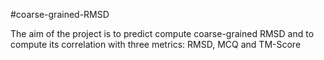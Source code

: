 #coarse-grained-RMSD

The aim of the project is to predict compute coarse-grained RMSD and to compute its correlation with three metrics: RMSD, MCQ and TM-Score
